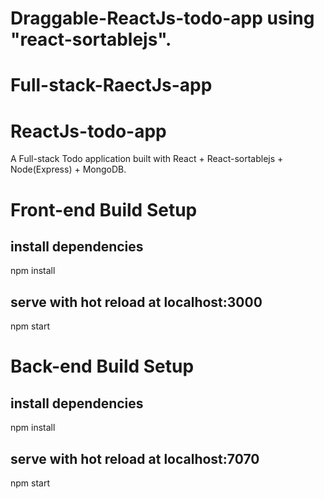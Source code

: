 # Draggable-ReactJs-todo-app using "react-sortablejs".
# Full-stack-RaectJs-app
# ReactJs-todo-app


A Full-stack Todo application built with React + React-sortablejs + Node(Express) + MongoDB.

# Front-end Build Setup

## install dependencies
npm install

## serve with hot reload at localhost:3000
npm start


# Back-end Build Setup

## install dependencies
npm install

## serve with hot reload at localhost:7070
npm start
